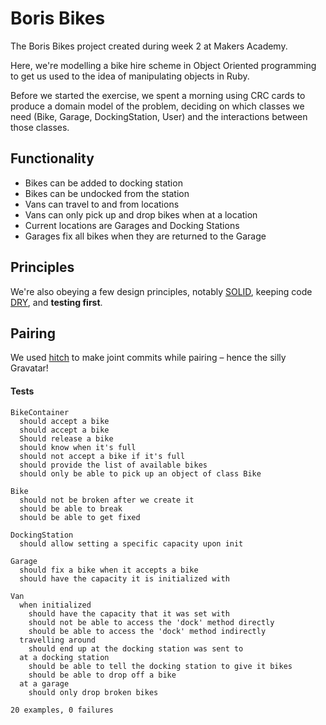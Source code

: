 # Boris Bikes

The Boris Bikes project created during week 2 at Makers Academy.

Here, we're modelling a bike hire scheme in Object Oriented programming to get us used to the idea of manipulating objects in Ruby. 

Before we started the exercise, we spent a morning using CRC cards to produce a domain model of the problem, deciding on which classes we need (Bike, Garage, DockingStation, User) and the interactions between those classes.

## Functionality

- Bikes can be added to docking station
- Bikes can be undocked from the station
- Vans can travel to and from locations
- Vans can only pick up	and drop bikes when at a location
- Current locations are Garages and Docking Stations
- Garages fix all bikes when they are returned to the Garage

## Principles

We're also obeying a few design principles, notably [SOLID](http://en.wikipedia.org/wiki/SOLID_(object-oriented_design)), keeping code [DRY](http://en.wikipedia.org/wiki/Don't_repeat_yourself), and **testing first**.

## Pairing

We used [hitch](https://github.com/therubymug/hitch) to make joint commits while pairing – hence the silly Gravatar!

#### Tests

```
BikeContainer
  should accept a bike
  should accept a bike
  Should release a bike
  should know when it's full
  should not accept a bike if it's full
  should provide the list of available bikes
  should only be able to pick up an object of class Bike

Bike
  should not be broken after we create it
  should be able to break
  should be able to get fixed

DockingStation
  should allow setting a specific capacity upon init

Garage
  should fix a bike when it accepts a bike
  should have the capacity it is initialized with

Van
  when initialized
    should have the capacity that it was set with
    should not be able to access the 'dock' method directly
    should be able to access the 'dock' method indirectly
  travelling around
    should end up at the docking station was sent to
  at a docking station
    should be able to tell the docking station to give it bikes
    should be able to drop off a bike
  at a garage
    should only drop broken bikes

20 examples, 0 failures
```